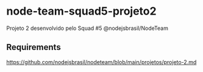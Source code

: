 # node-team-squad5-projeto2
Projeto 2 desenvolvido pelo Squad #5  @nodejsbrasil/NodeTeam

## Requirements

https://github.com/nodejsbrasil/nodeteam/blob/main/projetos/projeto-2.md
